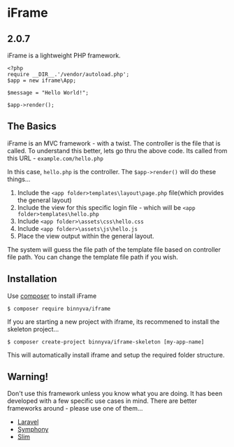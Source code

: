 # iFrame
## 2.0.7

iFrame is a lightweight PHP framework.

```
<?php
require __DIR__.'/vendor/autoload.php';
$app = new iframe\App;

$message = "Hello World!";

$app->render();
```

## The Basics

iFrame is an MVC framework - with a twist. The controller is the file that is called. To understand this better, lets go thru the above code. Its called from this URL - `example.com/hello.php`

In this case, `hello.php` is the controller. The `$app->render()` will do these things...

1. Include the `<app folder>templates\layout\page.php` file(which provides the general layout)
2. Include the view for this specific login file - which will be `<app folder>templates\hello.php`
3. Include `<app folder>\assets\css\hello.css`
4. Include `<app folder>\assets\js\hello.js` 
5. Place the view output within the general layout.

The system will guess the file path of the template file based on controller file path. You can change the template file path if you wish.

## Installation

Use [composer](https://getcomposer.org/doc/00-intro.md) to install iFrame

```
$ composer require binnyva/iframe
```

If you are starting a new project with iframe, its recommened to install the skeleton project...

```
$ composer create-project binnyva/iframe-skeleton [my-app-name]
```

This will automatically install iframe and setup the required folder structure. 

## Warning!

Don't use this framework unless you know what you are doing. It has been developed with a few specific use cases in mind. There are better frameworks around - please use one of them...

- [Laravel](https://laravel.com/)
- [Symphony](https://symfony.com/)
- [Slim](https://slimframework.com)